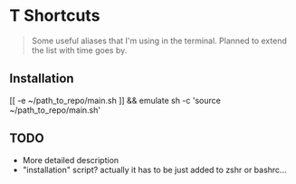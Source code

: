 # T Shortcuts

> Some useful aliases that I'm using in the terminal. Planned to extend the list with time goes by.

## Installation

[[ -e ~/path_to_repo/main.sh ]] && emulate sh -c 'source ~/path_to_repo/main.sh'

## TODO

- More detailed description
- "installation" script? actually it has to be just added to zshr or bashrc...

